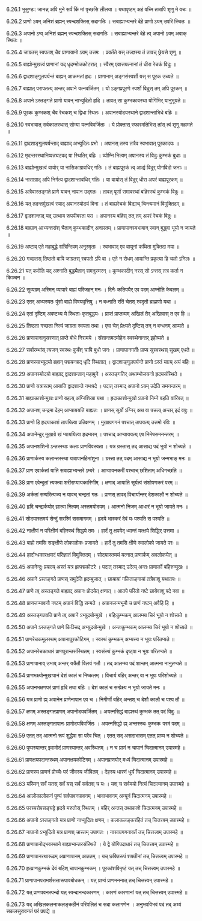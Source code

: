 6.26.1
भुसुण्डः:
जानन्न् अपि मुने सर्वं किं मां पृच्छसि लीलया ।
यथापृष्टम् अहं वच्मि तत्रापि शृणु मे वचः ॥


6.26.2
प्राणो ऽयम् अनिशं ब्रह्मन् स्पन्दशक्तिस् सदागतिः ।
सबाह्याभ्यन्तरे देहे प्राणो ऽयम् उपरि स्थितः ॥


6.26.3
अपानो ऽप्य् अनिशं ब्रह्मन् स्पन्दशक्तिस् सदागतिः ।
सबाह्याभ्यन्तरे देहे त्व् अपानो ऽयम् अवाक् स्थितः ॥


6.26.4
जाग्रतस् स्वपतश् चैव प्राणायामो ऽयम् उत्तमः ।
प्रवर्तते यस् तज्ज्ञस्य तं तावच् छ्रेयसे शृणु ॥


6.26.5
बाह्योन्मुखत्वं प्राणानां यद् धृदम्भोजकोटरात् ।
स्वैरम् एवात्तयत्नानां तं धीरा रेचकं विदुः ॥


6.26.6
द्वादशाङ्गुलपर्यन्तं बाह्यम् आक्रमतां हृदः ।
प्राणानाम् अङ्गसंस्पर्शो यस् स पूरक उच्यते ॥


6.26.7
बाह्यात् परापतत्य् अन्तर् अपाने यत्नवर्जितम् ।
यो ऽङ्गप्रपूरणे स्पर्शो विदुस् तम् अपि पूरकम् ॥


6.26.8
अपाने ऽस्तङ्गते प्राणो यावन् नाभ्युदितो हृदि ।
तावत् सा कुम्भकावस्था योगिभिर् यानुभूयते ॥


6.26.9
पूरकः कुम्भकश् चैव रेचकश् च द्विधा स्थितः ।
अपानस्योदयस्थाने द्वादशान्ताभिधे बहिः ॥


6.26.10
स्वभावात् सर्वकालस्थास् सोम्या यत्नविवर्जिताः ।
ये प्रोक्तास् स्फारमतिभिस् तांस् त्वं शृणु महामते ॥


6.26.11
द्वादशाङ्गुलपर्यन्ताद् बाह्याद् अभ्युदितः प्रभो ।
अपानस् तस्य तत्रैव स्वभावात् पूरकादयः ॥


6.26.12
मृदन्तरस्थानिष्पन्नघटवद् या स्थितिर् बहिः ।
व्योम्नि नित्यम् अपानस्य तं विदुः कुम्भकं बुधाः ॥


6.26.13
बाह्योन्मुखत्वं वायोर् या नासिकाग्रावधिर् गतिः ।
तं बाह्यपूरकं त्व् आद्यं विदुर् योगविदो जनाः ॥


6.26.14
नासाग्राद् अपि निर्गत्य द्वादशान्तावधिर् गतिः ।
या वायोस् तं विदुर् धीरा अपरं बाह्यपूरकम् ॥


6.26.15
अत्रैवास्तङ्गते प्राणे यावन् नापान उद्गतः ।
तावत् पूर्णां समावस्थां बहिस्स्थं कुम्भकं विदुः ॥


6.26.16
यत् तदन्तर्मुखत्वं स्याद् अपानस्योदयं विना ।
तं बाह्यरेचकं विद्याच् चिन्त्यमानं विमुक्तिदम् ॥


6.26.17
द्वादशान्ताद् यद् उत्थाय रूपपीवरता परा ।
अपानस्य बहिस् तत् तम् अपरं रेचकं विदुः ॥


6.26.18
बाह्यान् आभ्यन्तरांश् चैतान् कुम्भकादीन् अनारतम् ।
प्राणापानस्वभावान् स्वान् बुद्ध्वा भूयो न जायते ॥


6.26.19
अष्टाव् एते महाबुद्धे रात्रिन्दिवम् अनुस्मृताः ।
स्वभावाद् एव वायूनां कथिता मुक्तिदा मया ॥


6.26.20
गच्छतस् तिष्ठतो वापि जाग्रतस् स्वपतो ऽपि वा ।
एते न रोधम् आयान्ति प्रकृत्या हि चलो ऽनिलः ॥


6.26.21
यत् करोति यद् अश्नाति बुद्ध्यैतान् समनुस्मरन् ।
कुम्भकादीन् नरस् सो ऽन्तस् तत्र कर्ता न किञ्चन ॥


6.26.22
सुव्यग्रम् अस्मिन् व्यापारे बाह्यं परिजहन् मनः ।
दिनैः कतिपयैर् एव पदम् आप्नोति केवलम् ॥


6.26.23
एतद् अभ्यस्यतः पुंसो बाह्ये विषयवृत्तिषु ।
न बध्नाति रतिं चेतश् श्वदृतौ ब्राह्मणो यथा ॥


6.26.24
एतां दृष्टिम् अवष्टभ्य ये स्थिताः कृतबुद्धयः ।
प्राप्तं प्राप्तव्यम् अखिलं तैर् अखिन्नास् त एव हि ॥


6.26.25
तिष्ठता गच्छता नित्यं जाग्रता स्वपता तथा ।
एषा चेत् प्रेक्ष्यते दृष्टिस् तन् न बन्धनम् आप्यते ॥


6.26.26
प्राणापानानुसरणात् प्राप्ते बोधे निरामये ।
संशान्तमदमोहेन स्वस्थेनान्तर् इहोष्यते ॥


6.26.27
सर्वारम्भांस् त्यजन् स्वस्थः कुर्वंश् चापि बुधो जनः ।
प्राणापानगतीः प्राप्य सुस्वस्थस् सुखम् एधते ॥


6.26.28
प्राणस्याभ्युदयो ब्रह्मन् पद्मयन्त्राद् धृदि स्थितात् ।
द्वादशाङ्गुलपर्यन्ते प्राणो ऽस्तं यात्य् अयं बहिः ॥


6.26.29
अपानस्योदयो बाह्याद् द्वादशान्तान् महामुने ।
अस्तङ्गतिर् अथाम्भोजयन्त्रे हृदयसंस्थिते ॥


6.26.30
प्राणो यत्रास्तम् आयाति द्वादशान्ते नभःपदे ।
पदात् तस्माद् अपानो ऽयम् उदेति समनन्तरम् ॥


6.26.31
बाह्याकाशोन्मुखः प्राणो वहत्य् अग्निशिखा यथा ।
हृदाकाशोन्मुखो ऽपानो निम्ने वहति वारिवत् ॥


6.26.32
अपानश् चन्द्रमा देहम् आप्याययति बाह्यतः ।
प्राणस् सूर्यो ऽग्निर् अथ वा पचत्य् अन्तर् इदं वपुः ॥


6.26.33
प्राणो हि हृदयाकाशं तापयित्वा प्रतिक्षणम् ।
मुखाग्रगगनं पश्चात् तापयत्य् उत्तमो रविः ॥


6.26.34
अपानेन्दुर् मुखाग्रे खं प्याययित्वा हृदम्बरम् ।
पश्चाद् आप्याययत्य् एष निमेषसमनन्तरम् ॥


6.26.35
अपानशशिनो ऽन्तस्स्थाः कलाः प्राणविवस्वता ।
यत्र ग्रस्तास् तद् आसाद्य पदं भूयो न शोच्यते ॥


6.26.36
प्राणार्कस्य कलान्तस्स्था यत्रापानहिमांशुना ।
ग्रस्ता तत् पदम् आसाद्य न भूयो जन्मभाङ् मनः ॥


6.26.37
प्राण एवार्कतां याति सबाह्याभ्यन्तरे ऽम्बरे ।
आप्यायनकरीं पश्चाच् छशिताम् अधिगच्छति ॥


6.26.38
प्राण एवेन्दुतां त्यक्त्वा शरीराप्यायकारिणीम् ।
क्षणाद् आयाति सूर्यत्वं संशोषणकरं परम् ॥


6.26.39
अर्कतां सम्परित्यज्य न यावच् चन्द्रतां गतः ।
प्राणस् तावद् विचार्यान्तर् देशकालौ न शोच्यते ॥


6.26.40
हृदि चन्द्रार्कयोर् ज्ञात्वा नित्यम् अस्तमयोदयम् ।
आत्मनो निजम् आधारं न भूयो जायते मनः ॥


6.26.41
सोदयास्तमयं सेन्दुं सरश्मिं ससमागमम् ।
हृदये भास्करं देवं यः पश्यति स पश्यति ॥


6.26.42
नाक्षीणं न परिक्षीणं बहिस्स्थं सिद्धये तमः ।
हार्दं तु क्षपयेद् ध्वान्तं यत्क्षये सिद्धिर् उत्तमा ॥


6.26.43
बाह्ये तमसि सङ्क्षीणे लोकालोकः प्रजायते ।
हार्दे तु तमसि क्षीणे स्वालोको जायते परः ॥


6.26.44
हार्दान्धकारक्षयदं परिज्ञातं विमुक्तिदम् ।
सोदयास्तमयं यत्नात् प्राणार्कम् अवलोकयेत् ॥


6.26.45
अपानेन्दुः प्रयात्य् अस्तं यत्र हृत्पद्मकोटरे ।
पदात् तस्माद् उदेत्य् अन्तः प्राणार्को बहिरुन्मुखः ॥


6.26.46
अपाने ऽस्तङ्गते प्राणस् समुदेति हृदम्बुजात् ।
छायायां गलिताङ्गायां तत्रैवाशु यथातपः ॥


6.26.47
प्राणे त्व् अस्तङ्गते बाह्याद् अपानः प्रोदयेत् क्षणात् ।
आतपे परितो नष्टे छायेवाशु पदे नवा ॥


6.26.48
प्राणजन्मावनौ नष्टम् अपानं विद्धि सन्मते ।
अपानजन्मभूमौ च प्राणं नष्टम् अवैहि हि ॥


6.26.49
अस्तङ्गतवति प्राणे त्व् अपाने ऽभ्युदयोन्मुखे ।
बहिःकुम्भकम् आलम्ब्य चिरं भूयो न शोच्यते ॥


6.26.50
अपाने ऽस्तङ्गते प्राणे किञ्चिद् अभ्युदयोन्मुखे ।
अन्तःकुम्भकम् आलम्ब्य चिरं भूयो न शोच्यते ॥


6.26.51
प्राणरेचकमूलस्थम् अपानापूरकोटिगम् ।
स्वस्थं कुम्भकम् अभ्यस्य न भूयः परितप्यते ॥


6.26.52
अपानरेचकाधारं प्राणपूरान्तसंस्थितम् ।
स्वसंस्थं कुम्भकं दृष्ट्वा न भूयः परितप्यते ॥


6.26.53
प्राणापानाव् उभाव् अन्तर् यत्रैतौ विलयं गतौ ।
तद् आलम्ब्य पदं शान्तम् आत्मना नानुतप्यते ॥


6.26.54
प्राणभक्ष्योन्मुखापानं देशं कालं च निष्कलम् ।
विचार्य बहिर् अन्तर् वा न भूयः परिशोच्यते ॥


6.26.55
अपानभक्षणपरं प्राणं हृदि तथा बहिः ।
देशं कालं च सम्प्रेक्ष्य न भूयो जायते मनः ॥


6.26.56
यत्र प्राणो ह्य् अपानेन प्राणेनापान एव च ।
निगीर्णो बहिर् अन्तश् च देशौ कालौ च पश्य तौ ॥


6.26.57
क्षणम् अस्तङ्गतप्राणम् अपानोदयवर्जितम् ।
अयत्नसिद्धं बाह्यस्थं कुम्भकं तत् पदं विदुः ॥


6.26.58
क्षणम् अस्तङ्गतापानः प्राणोदयविवर्जितः ।
अयत्नसिद्धो ह्य् अन्तस्स्थः कुम्भकः परमं पदम् ॥


6.26.59
एतत् तद् आत्मनो रूपं शुद्धैषा सा परैव चित् ।
एतत् सद् असदाभासम् एतत् प्राप्य न शोच्यते ॥


6.26.60
पुष्पस्यान्तर् इवामोदं प्राणस्यान्तर् अवस्थितम् ।
न च प्राणं न चापानं चिदात्मानम् उपास्महे ॥


6.26.61
प्राणक्षयपदान्तस्थम् अपानक्षयकोटिगम् ।
अपानप्राणयोर् मध्यं चिदात्मानम् उपास्महे ॥


6.26.62
प्राणस्य प्राणनं प्रोच्चैः परं जीवस्य जीवितम् ।
देहस्य धारणं धुर्यं चिदात्मानम् उपास्महे ॥


6.26.63
यस्मिन् सर्वं यतस् सर्वं यस् सर्वं सर्वतश् च यः ।
यश् च सर्वमयो नित्यं चिदात्मानम् उपास्महे ॥


6.26.64
आलोकालोकनं पुण्यं सर्वपावनपावनम् ।
भावाभावनम् अन्यूनं चिदात्मनम् उपास्महे ॥


6.26.65
परस्परोपसङ्घट्टे हृदये मरुतोस् स्थितम् ।
बहिर् अन्तस् तथाकाशे चिदात्मनम् उपास्महे ॥


6.26.66
अपानो ऽस्तङ्गतो यत्र प्राणो नाभ्युदितः क्षणम् ।
कलाकलङ्करहितं तच् चित्तत्त्वम् उपास्महे ॥


6.26.67
नापानो ऽभ्युदितो यत्र प्राणश् चास्तम् उपागतः ।
नासाग्रगगनावर्तं तच् चित्तत्त्वम् उपास्महे ॥


6.26.68
प्राणापानोद्भवस्थाने बाह्याभ्यन्तरसंस्थिते ।
ये द्वे योगिपदाधारं तच् चित्तत्त्वम् उपास्महे ॥


6.26.69
प्राणापानरथारूढम् अप्राणापानम् आततम् ।
यच् छक्तिरूपं शक्तीनां तच् चित्तत्त्वम् उपास्महे ॥


6.26.70
हृत्प्राणकुम्भकं देवं बहिश् चापानकुम्भकम् ।
पूरकांशविमृष्टं यत् तच् चित्तत्त्वम् उपास्महे ॥


6.26.71
प्राणापानपरामर्शसत्तारूपावबोधकम् ।
यत् प्राप्यं प्राणमननात् तच् चित्तत्त्वम् उपास्महे ॥


6.26.72
यत् प्राणपवनस्पन्दो यत् स्पन्दानन्दकारणम् ।
कारणं कारणानां यत् तच् चित्तत्त्वम् उपास्महे ॥


6.26.73
यद् अखिलकलनाकलङ्कहीनं परिवलितं च सदा कलागणेन ।
अनुभवविभवं पदं तद् अग्र्यं सकलसुरावनतं परं प्रपद्ये ॥

